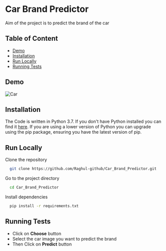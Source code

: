 
# Car Brand Predictor

Aim of the project is to predict the brand of the car


## Table of Content
* [Demo](#demo)
* [Installation](#installation)
* [Run Locally](#run-locally)
* [Running Tests](#running-tests)


  
## Demo

  ![Car](https://user-images.githubusercontent.com/73110673/126117400-38eec99f-befe-49d6-bb30-62bebd58aa46.JPG)
## Installation

The Code is written in Python 3.7. If you don't have Python installed you can find it [here](https://www.python.org/downloads/). If you are using a lower version of Python you can upgrade using the pip package, ensuring you have the latest version of pip.
    
## Run Locally

Clone the repository

```bash
  git clone https://github.com/Raghul-github/Car_Brand_Predictor.git
```

Go to the project directory

```bash
  cd Car_Brand_Predictor
```

Install dependencies

```bash
  pip install -r requirements.txt
```
  
## Running Tests

- Click on **Choose** button
- Select the car image you want to predict the brand
- Then Click on **Predict** button